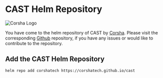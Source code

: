 # CAST Helm Repository

![Corsha Logo](https://docs.corsha.com/images/corshaLogo_primaryBlue@2x.png)

You have come to the helm repository of CAST by [Corsha](https://corsha.com/). Please visit the corresponding [Github](https://github.com/corshatech/cast) repository, if you have any issues or would like to contribute to the repository.


## Add the CAST Helm Repository

```bash
helm repo add corshatech https://corshatech.github.io/cast
```
